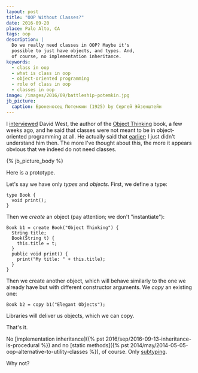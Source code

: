 ```yaml
---
layout: post
title: "OOP Without Classes?"
date: 2016-09-20
place: Palo Alto, CA
tags: oop
description: |
  Do we really need classes in OOP? Maybe it's
  possible to just have objects, and types. And,
  of course, no implementation inheritance.
keywords:
  - class in oop
  - what is class in oop
  - object-oriented programming
  - role of class in oop
  - classes in oop
image: /images/2016/09/battleship-potemkin.jpg
jb_picture:
  caption: Броненосец Потемкин (1925) by Сергей Эйзенштейн
---
```


I [interviewed](https://www.youtube.com/watch?v=s-hdZZzMCac)
David West, the author of the [Object Thinking](http://amzn.to/266oJr4) book,
a few weeks ago, and he said that classes were not meant to be in
object-oriented programming at all. He actually said that
[earlier](https://www.youtube.com/watch?v=RdE-d_EhzmA); I just didn't
understand him then. The more I've thought about this, the more it appears
obvious that we indeed do not need classes.

<!--more-->

{% jb_picture_body %}

Here is a prototype.

Let's say we have only _types_ and _objects_. First, we define a type:

```text
type Book {
  void print();
}
```

Then we _create_ an object (pay attention; we don't "instantiate"):

```text
Book b1 = create Book("Object Thinking") {
  String title;
  Book(String t) {
    this.title = t;
  }
  public void print() {
    print("My title: " + this.title);
  }
}
```

Then we create another object, which will behave similarly
to the one we already have but with different constructor arguments.
We _copy_ an existing one:

```text
Book b2 = copy b1("Elegant Objects");
```

Libraries will deliver us objects, which we can copy.

That's it.

No [implementation inheritance]({% pst 2016/sep/2016-09-13-inheritance-is-procedural %})
and no [static methods]({% pst 2014/may/2014-05-05-oop-alternative-to-utility-classes %}),
of course.
Only [subtyping](https://en.wikipedia.org/wiki/Subtyping).

Why not?
